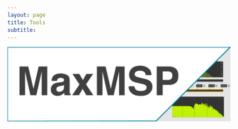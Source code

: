 ```yaml
---
layout: page
title: Tools
subtitle:
---
```


[<img src="https://github.com/Velitch/velitch/blob/main/assets/img/maxmsp_tools.png?raw=true" align="center" />](https://velitch.github.io/velitch/pages/maxmsp/)
